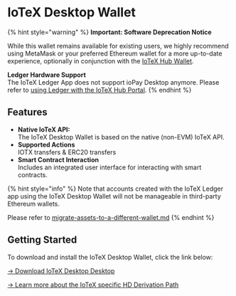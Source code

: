 # IoTeX Desktop Wallet

{% hint style="warning" %}
**Important: Software Deprecation Notice**

While this wallet remains available for existing users, we highly recommend using MetaMask or your preferred Ethereum wallet for a more up-to-date experience, optionally in conjunction with the [IoTeX Hub Wallet](https://hub.iotex.io).

**Ledger Hardware Support**\
The IoTeX Ledger App does not support ioPay Desktop anymore. Please refer to [using Ledger with the IoTeX Hub Portal](ledger-nano-s-and-x/use-with-iopay-desktop.md).
{% endhint %}

## **Features**

* **Native IoTeX API:** \
  The IoTeX Desktop Wallet is based on the native (non-EVM) IoTeX API.
* **Supported Actions**\
  IOTX transfers & ERC20 transfers
* **Smart Contract Interaction**\
  Includes an integrated user interface for interacting with smart contracts.

{% hint style="info" %}
Note that accounts created with the IoTeX Ledger app using the IoTeX Desktop Wallet will not be manageable in third-party Ethereum wallets.&#x20;

Please refer to [migrate-assets-to-a-different-wallet.md](../migrate-assets-to-a-different-wallet.md "mention")
{% endhint %}

## **Getting Started**

To download and install the IoTeX Desktop Wallet, click the link below:

[-> Download IoTeX Desktop Desktop](https://github.com/iotexproject/iotex-desktop-wallet/releases)

[→ Learn more about the IoTeX specific HD Derivation Path ](iotex-hd-derivation-path.md)
